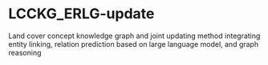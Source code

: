 # LCCKG_ERLG-update
Land cover concept knowledge graph and joint updating method integrating entity linking, relation prediction based on large language model, and graph reasoning
